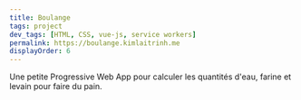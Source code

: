 ```yaml
---
title: Boulange
tags: project
dev_tags: [HTML, CSS, vue-js, service workers]
permalink: https://boulange.kimlaitrinh.me
displayOrder: 6
---
```


Une petite Progressive Web App pour calculer les quantités d'eau, farine et
levain pour faire du pain.
